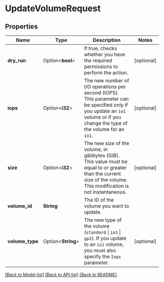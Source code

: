 # UpdateVolumeRequest

## Properties

Name | Type | Description | Notes
------------ | ------------- | ------------- | -------------
**dry_run** | Option<**bool**> | If true, checks whether you have the required permissions to perform the action. | [optional]
**iops** | Option<**i32**> | The new number of I/O operations per second (IOPS). This parameter can be specified only if you update an `io1` volume or if you change the type of the volume for an `io1`. | [optional]
**size** | Option<**i32**> | The new size of the volume, in gibibytes (GiB). This value must be equal to or greater than the current size of the volume. This modification is not instantaneous. | [optional]
**volume_id** | **String** | The ID of the volume you want to update. | 
**volume_type** | Option<**String**> | The new type of the volume (`standard` \\| `io1` \\| `gp2`). If you update to an `io1` volume, you must also specify the `Iops` parameter. | [optional]

[[Back to Model list]](../README.md#documentation-for-models) [[Back to API list]](../README.md#documentation-for-api-endpoints) [[Back to README]](../README.md)


